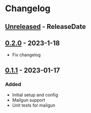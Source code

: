 # Changelog
<!-- next-header -->

## [Unreleased] - ReleaseDate
## [0.2.0] - 2023-1-18
* Fix changelog

## [0.1.1] - 2023-01-17
### Added
* Initial setup and config
* Mailgun support
* Unit tests for mailgun

<!-- next-url -->
[Unreleased]: https://github.com/wois-org/papelillo/compare/v0.2.0...HEAD
[0.2.0]: https://github.com/wois-org/papelillo/compare/v0.1.1...v0.2.0
[0.1.1]: https://github.com/wois-org/notif-api/compare/v0.1.0...v0.1.1